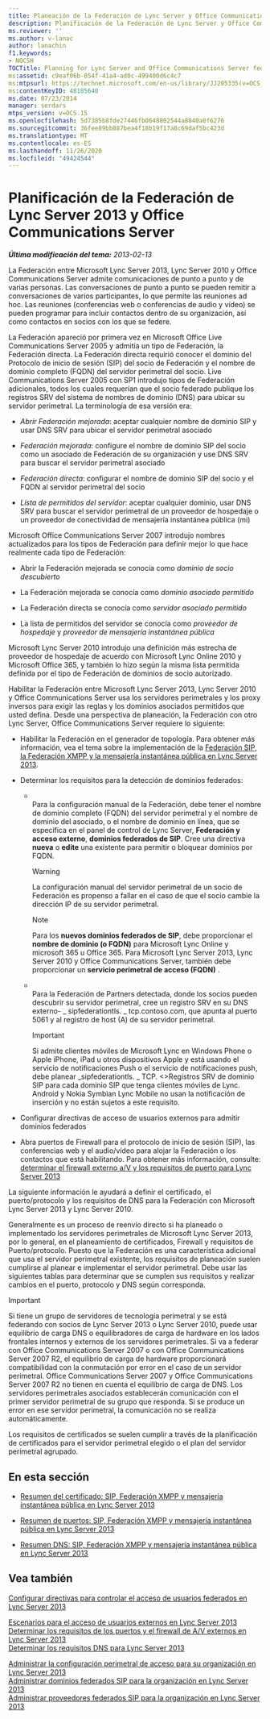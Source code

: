 ```yaml
---
title: Planeación de la Federación de Lync Server y Office Communications Server
description: Planificación de la Federación de Lync Server y Office Communications Server.
ms.reviewer: ''
ms.author: v-lanac
author: lanachin
f1.keywords:
- NOCSH
TOCTitle: Planning for Lync Server and Office Communications Server federation
ms:assetid: c9eaf06b-054f-41a4-ad0c-499400d6c4c7
ms:mtpsurl: https://technet.microsoft.com/en-us/library/JJ205335(v=OCS.15)
ms:contentKeyID: 48185640
ms.date: 07/23/2014
manager: serdars
mtps_version: v=OCS.15
ms.openlocfilehash: 5d7385b8fde27446fb0648802544a8840a0f6276
ms.sourcegitcommit: 36fee89bb887bea4f18b19f17a8c69daf5bc423d
ms.translationtype: MT
ms.contentlocale: es-ES
ms.lasthandoff: 11/26/2020
ms.locfileid: "49424544"
---
```

# <a name="planning-for-lync-server-2013-and-office-communications-server-federation"></a>Planificación de la Federación de Lync Server 2013 y Office Communications Server

<div data-xmlns="http://www.w3.org/1999/xhtml">

<div class="topic" data-xmlns="http://www.w3.org/1999/xhtml" data-msxsl="urn:schemas-microsoft-com:xslt" data-cs="https://msdn.microsoft.com/">

<div data-asp="https://msdn2.microsoft.com/asp">



</div>

<div id="mainSection">

<div id="mainBody">

<span> </span>

_**Última modificación del tema:** 2013-02-13_

La Federación entre Microsoft Lync Server 2013, Lync Server 2010 y Office Communications Server admite comunicaciones de punto a punto y de varias personas. Las conversaciones de punto a punto se pueden remitir a conversaciones de varios participantes, lo que permite las reuniones ad hoc. Las reuniones (conferencias web o conferencias de audio y vídeo) se pueden programar para incluir contactos dentro de su organización, así como contactos en socios con los que se federe.

La Federación apareció por primera vez en Microsoft Office Live Communications Server 2005 y admitía un tipo de Federación, la Federación directa. La Federación directa requirió conocer el dominio del Protocolo de inicio de sesión (SIP) del socio de Federación y el nombre de dominio completo (FQDN) del servidor perimetral del socio. Live Communications Server 2005 con SP1 introdujo tipos de Federación adicionales, todos los cuales requerían que el socio federado publique los registros SRV del sistema de nombres de dominio (DNS) para ubicar su servidor perimetral. La terminología de esa versión era:

  - *Abrir Federación mejorada*: aceptar cualquier nombre de dominio SIP y usar DNS SRV para ubicar el servidor perimetral asociado

  - *Federación mejorada*: configure el nombre de dominio SIP del socio como un asociado de Federación de su organización y use DNS SRV para buscar el servidor perimetral asociado

  - *Federación directa*: configurar el nombre de dominio SIP del socio y el FQDN al servidor perimetral del socio

  - *Lista de permitidos del servidor*: aceptar cualquier dominio, usar DNS SRV para buscar el servidor perimetral de un proveedor de hospedaje o un proveedor de conectividad de mensajería instantánea pública (mi)

Microsoft Office Communications Server 2007 introdujo nombres actualizados para los tipos de Federación para definir mejor lo que hace realmente cada tipo de Federación:

  - Abrir la Federación mejorada se conocía como *dominio de socio descubierto*

  - La Federación mejorada se conocía como *dominio asociado permitido*

  - La Federación directa se conocía como *servidor asociado permitido*

  - La lista de permitidos del servidor se conocía como *proveedor de hospedaje* y *proveedor de mensajería instantánea pública*

Microsoft Lync Server 2010 introdujo una definición más estrecha de proveedor de hospedaje de acuerdo con Microsoft Lync Online 2010 y Microsoft Office 365, y también lo hizo según la misma lista permitida definida por el tipo de Federación de dominios de socio autorizado.

Habilitar la Federación entre Microsoft Lync Server 2013, Lync Server 2010 y Office Communications Server usa los servidores perimetrales y los proxy inversos para exigir las reglas y los dominios asociados permitidos que usted defina. Desde una perspectiva de planeación, la Federación con otro Lync Server, Office Communications Server requiere lo siguiente:

  - Habilitar la Federación en el generador de topología. Para obtener más información, vea el tema sobre la implementación de la [Federación SIP, la Federación XMPP y la mensajería instantánea pública en Lync Server 2013](lync-server-2013-configuring-sip-federation-xmpp-federation-and-public-instant-messaging.md).

  - Determinar los requisitos para la detección de dominios federados:
    
      - <span></span>  
        Para la configuración manual de la Federación, debe tener el nombre de dominio completo (FQDN) del servidor perimetral y el nombre de dominio del asociado, o el nombre de dominio en línea, que se especifica en el panel de control de Lync Server, **Federación y acceso externo**, **dominios federados de SIP**. Cree una directiva **nueva** o **edite** una existente para permitir o bloquear dominios por FQDN.
        
        <div>
        

        > [!WARNING]
        > La configuración manual del servidor perimetral de un socio de Federación es propenso a fallar en el caso de que el socio cambie la dirección IP de su servidor perimetral.

        
        </div>
        
        <div>
        

        > [!NOTE]
        > Para los <STRONG>nuevos dominios federados de SIP</STRONG>, debe proporcionar el <STRONG>nombre de dominio (o FQDN)</STRONG> para Microsoft Lync Online y microsoft 365 u Office 365. Para Microsoft Lync Server 2013, Lync Server 2010 y Office Communications Server, también debe proporcionar un <STRONG>servicio perimetral de acceso (FQDN)</STRONG> .

        
        </div>
    
      - <span></span>  
        Para la Federación de Partners detectada, donde los socios pueden descubrir su servidor perimetral, cree un registro SRV en su DNS externo- \_ sipfederationtls. \_ tcp.contoso.com, que apunta al puerto 5061 y al registro de host (A) de su servidor perimetral.
        
        <div>
        

        > [!IMPORTANT]
        > Si admite clientes móviles de Microsoft Lync en Windows Phone o Apple iPhone, iPad u otros dispositivos Apple y está usando el servicio de notificaciones Push o el servicio de notificaciones push, debe planear _sipfederationtls. _ TCP. &lt;&gt;Registros SRV de dominio SIP para cada dominio SIP que tenga clientes móviles de Lync. Android y Nokia Symbian Lync Mobile no usan la notificación de inserción y no están sujetos a este requisito.

        
        </div>

  - Configurar directivas de acceso de usuarios externos para admitir dominios federados

  - Abra puertos de Firewall para el protocolo de inicio de sesión (SIP), las conferencias web y el audio/vídeo para alojar la Federación o los contactos que está habilitando. Para obtener más información, consulte: [determinar el firewall externo a/V y los requisitos de puerto para Lync Server 2013](lync-server-2013-determine-external-a-v-firewall-and-port-requirements.md)

La siguiente información le ayudará a definir el certificado, el puerto/protocolo y los requisitos de DNS para la Federación con Microsoft Lync Server 2013 y Lync Server 2010.

Generalmente es un proceso de reenvío directo si ha planeado o implementado los servidores perimetrales de Microsoft Lync Server 2013, por lo general, en el planeamiento de certificados, Firewall y requisitos de Puerto/protocolo. Puesto que la Federación es una característica adicional que usa el servidor perimetral existente, los requisitos de planeación suelen cumplirse al planear e implementar el servidor perimetral. Debe usar las siguientes tablas para determinar que se cumplen sus requisitos y realizar cambios en el puerto, protocolo y DNS según corresponda.

<div>


> [!IMPORTANT]
> Si tiene un grupo de servidores de tecnología perimetral y se está federando con socios de Lync Server 2013 o Lync Server 2010, puede usar equilibrio de carga DNS o equilibradores de carga de hardware en los lados frontales internos y externos de los servidores perimetrales. Si va a federar con Office Communications Server 2007 o con Office Communications Server 2007 R2, el equilibrio de carga de hardware proporcionará compatibilidad con la conmutación por error en el caso de un servidor perimetral. Office Communications Server 2007 y Office Communications Server 2007 R2 no tienen en cuenta el equilibrio de carga de DNS. Los servidores perimetrales asociados establecerán comunicación con el primer servidor perimetral de su grupo que responda. Si se produce un error en ese servidor perimetral, la comunicación no se realiza automáticamente.



</div>

Los requisitos de certificados se suelen cumplir a través de la planificación de certificados para el servidor perimetral elegido o el plan del servidor perimetral agrupado.

<div>

## <a name="in-this-section"></a>En esta sección

  - [Resumen del certificado: SIP, Federación XMPP y mensajería instantánea pública en Lync Server 2013](lync-server-2013-certificate-summary-sip-xmpp-federation-and-public-instant-messaging.md)

  - [Resumen de puertos: SIP, Federación XMPP y mensajería instantánea pública en Lync Server 2013](lync-server-2013-port-summary-sip-xmpp-federation-and-public-instant-messaging.md)

  - [Resumen DNS: SIP, Federación XMPP y mensajería instantánea pública en Lync Server 2013](lync-server-2013-dns-summary-sip-xmpp-federation-and-public-instant-messaging.md)

</div>

<div>

## <a name="see-also"></a>Vea también


[Configurar directivas para controlar el acceso de usuarios federados en Lync Server 2013](lync-server-2013-configure-policies-to-control-federated-user-access.md)  


[Escenarios para el acceso de usuarios externos en Lync Server 2013](lync-server-2013-scenarios-for-external-user-access.md)  
[Determinar los requisitos de los puertos y el firewall de A/V externos en Lync Server 2013](lync-server-2013-determine-external-a-v-firewall-and-port-requirements.md)  
[Determinar los requisitos DNS para Lync Server 2013](lync-server-2013-determine-dns-requirements.md)  


[Administrar la configuración perimetral de acceso para su organización en Lync Server 2013](lync-server-2013-manage-access-edge-configuration-for-your-organization.md)  
[Administrar dominios federados SIP para la organización en Lync Server 2013](lync-server-2013-manage-sip-federated-domains-for-your-organization.md)  
[Administrar proveedores federados SIP para la organización en Lync Server 2013](lync-server-2013-manage-sip-federated-providers-for-your-organization.md)  
  

</div>

</div>

<span> </span>

</div>

</div>

</div>


